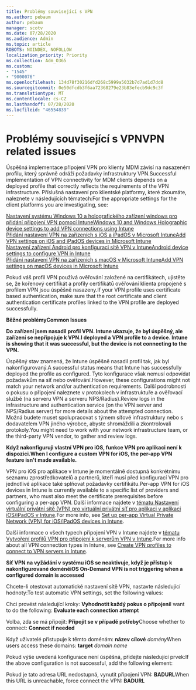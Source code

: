 ```yaml
---
title: Problémy související s VPN
ms.author: pebaum
author: pebaum
manager: scotv
ms.date: 07/28/2020
ms.audience: Admin
ms.topic: article
ROBOTS: NOINDEX, NOFOLLOW
localization_priority: Priority
ms.collection: Adm_O365
ms.custom:
- "1545"
- "9000076"
ms.openlocfilehash: 134d78f30216dfd268c5999a5032b7d7ad1d7dd8
ms.sourcegitcommit: 0e50dfcdb3f6aa72368279e23b83efecb9dc9c3f
ms.translationtype: MT
ms.contentlocale: cs-CZ
ms.lasthandoff: 07/28/2020
ms.locfileid: "46554839"
---
```

# <a name="vpn-related-issues"></a><span data-ttu-id="f099a-102">Problémy související s VPN</span><span class="sxs-lookup"><span data-stu-id="f099a-102">VPN related issues</span></span>

<span data-ttu-id="f099a-103">Úspěšná implementace připojení VPN pro klienty MDM závisí na nasazeném profilu, který správně odráží požadavky infrastruktury VPN.</span><span class="sxs-lookup"><span data-stu-id="f099a-103">Successful implementation of VPN connectivity for MDM clients depends on a deployed profile that correctly reflects the requirements of the VPN infrastructure.</span></span> <span data-ttu-id="f099a-104">Příslušná nastavení pro klientské platformy, které zkoumáte, naleznete v následujících tématech:</span><span class="sxs-lookup"><span data-stu-id="f099a-104">For the appropriate settings for the client platforms you are investigating, see:</span></span> 

[<span data-ttu-id="f099a-105">Nastavení systému Windows 10 a holografického zařízení windows pro přidání připojení VPN pomocí Intune</span><span class="sxs-lookup"><span data-stu-id="f099a-105">Windows 10 and Windows Holographic device settings to add VPN connections using Intune</span></span>](https://docs.microsoft.com/intune/vpn-settings-windows-10)  
[<span data-ttu-id="f099a-106">Přidání nastavení VPN na zařízeních s iOS a iPadOS v Microsoft Intune</span><span class="sxs-lookup"><span data-stu-id="f099a-106">Add VPN settings on iOS and iPadOS devices in Microsoft Intune</span></span>](https://docs.microsoft.com/intune/vpn-settings-ios)  
[<span data-ttu-id="f099a-107">Nastavení zařízení Android pro konfiguraci sítě VPN v Intune</span><span class="sxs-lookup"><span data-stu-id="f099a-107">Android device settings to configure VPN in Intune</span></span>](https://docs.microsoft.com/intune/vpn-settings-android)  
[<span data-ttu-id="f099a-108">Přidání nastavení VPN na zařízeních s macOS v Microsoft Intune</span><span class="sxs-lookup"><span data-stu-id="f099a-108">Add VPN settings on macOS devices in Microsoft Intune</span></span>](https://docs.microsoft.com/mem/intune/configuration/vpn-settings-macos)

<span data-ttu-id="f099a-109">Pokud váš profil VPN používá ověřování založené na certifikátech, ujistěte se, že kořenový certifikát a profily certifikátů ověřování klienta propojené s profilem VPN jsou úspěšně nasazeny.</span><span class="sxs-lookup"><span data-stu-id="f099a-109">If your VPN profile uses certificate based authentication, make sure that the root certificate and client authentication certificate profiles linked to the VPN profile are deployed successfully.</span></span>

<span data-ttu-id="f099a-110">**Běžné problémy**</span><span class="sxs-lookup"><span data-stu-id="f099a-110">**Common Issues**</span></span>

<span data-ttu-id="f099a-111">**Do zařízení jsem nasadil profil VPN. Intune ukazuje, že byl úspěšný, ale zařízení se nepřipojuje k VPN.**</span><span class="sxs-lookup"><span data-stu-id="f099a-111">**I deployed a VPN profile to a device. Intune is showing that it was successful, but the device is not connecting to the VPN.**</span></span>

<span data-ttu-id="f099a-112">Úspěšný stav znamená, že Intune úspěšně nasadil profil tak, jak byl nakonfigurovaný.</span><span class="sxs-lookup"><span data-stu-id="f099a-112">A successful status means that Intune has successfully deployed the profile as configured.</span></span> <span data-ttu-id="f099a-113">Tyto konfigurace však nemusí odpovídat požadavkům na síť nebo ověřování.</span><span class="sxs-lookup"><span data-stu-id="f099a-113">However, these configurations might not match your network and/or authentication requirements.</span></span> <span data-ttu-id="f099a-114">Další podrobnosti o pokusu o připojení naleznete v protokolech v infrastruktuře a ověřovací službě (na serveru VPN a serveru NPS/Radius).</span><span class="sxs-lookup"><span data-stu-id="f099a-114">Review logs in the infrastructure and authentication service (on the VPN server and NPS/Radius server) for more details about the attempted connection.</span></span> <span data-ttu-id="f099a-115">Možná budete muset spolupracovat s týmem síťové infrastruktury nebo s dodavatelem VPN jiného výrobce, abyste shromáždili a zkontrolovali protokoly.</span><span class="sxs-lookup"><span data-stu-id="f099a-115">You might need to work with your network infrastructure team, or the third-party VPN vendor, to gather and review logs.</span></span>

<span data-ttu-id="f099a-116">**Když nakonfiguruji vlastní VPN pro iOS, funkce VPN pro aplikaci není k dispozici.**</span><span class="sxs-lookup"><span data-stu-id="f099a-116">**When I configure a custom VPN for iOS, the per-app VPN feature isn't made available.**</span></span>

<span data-ttu-id="f099a-117">VPN pro iOS pro aplikace v Intune je momentálně dostupná konkrétnímu seznamu zprostředkovatelů a partnerů, kteří musí před konfigurací VPN pro jednotlivé aplikace také splňovat požadavky certifikátu.</span><span class="sxs-lookup"><span data-stu-id="f099a-117">Per-app VPN for iOS devices in Intune is currently available to a specific list of providers and partners, who must also meet the certificate prerequisites before configuring a per-app VPN.</span></span> <span data-ttu-id="f099a-118">Další informace najdete v [tématu Nastavení virtuální privátní sítě (VPN) pro virtuální privátní síť pro aplikaci v aplikaci iOS/iPadOS v Intune](https://docs.microsoft.com/intune/vpn-setting-configure-per-app).</span><span class="sxs-lookup"><span data-stu-id="f099a-118">For more info, see [Set up per-app Virtual Private Network (VPN) for iOS/iPadOS devices in Intune](https://docs.microsoft.com/intune/vpn-setting-configure-per-app).</span></span> 

<span data-ttu-id="f099a-119">Další informace o všech typech připojení VPN v Intune najdete v [tématu Vytvoření profilů VPN pro připojení k serverům VPN v Intune](https://docs.microsoft.com/intune/vpn-settings-configure).</span><span class="sxs-lookup"><span data-stu-id="f099a-119">For more info about all VPN connection types in Intune, see [Create VPN profiles to connect to VPN servers in Intune](https://docs.microsoft.com/intune/vpn-settings-configure).</span></span>  

<span data-ttu-id="f099a-120">**Síť VPN na vyžádání v systému iOS se neaktivuje, když je přístup k nakonfigurované doméně**</span><span class="sxs-lookup"><span data-stu-id="f099a-120">**iOS On-Demand VPN is not triggering when a configured domain is accessed**</span></span>

<span data-ttu-id="f099a-121">Chcete-li otestovat automatické nastavení sítě VPN, nastavte následující hodnoty:</span><span class="sxs-lookup"><span data-stu-id="f099a-121">To test automatic VPN settings, set the following values:</span></span>

<span data-ttu-id="f099a-122">Chci provést následující kroky: **Vyhodnotit každý pokus o připojení**</span><span class="sxs-lookup"><span data-stu-id="f099a-122">I want to do the following: **Evaluate each connection attempt**</span></span> 

<span data-ttu-id="f099a-123">Volba, zda se má připojit: **Připojit se v případě potřeby**</span><span class="sxs-lookup"><span data-stu-id="f099a-123">Choose whether to connect: **Connect if needed**</span></span>

<span data-ttu-id="f099a-124">Když uživatelé přistupuje k těmto doménám: **název cílové** *domény*</span><span class="sxs-lookup"><span data-stu-id="f099a-124">When users access these domains: **target** *domain name*</span></span>

<span data-ttu-id="f099a-125">Pokud výše uvedená konfigurace není úspěšná, přidejte následující prvek:</span><span class="sxs-lookup"><span data-stu-id="f099a-125">If the above configuration is not successful, add the following element:</span></span>

<span data-ttu-id="f099a-126">Pokud je tato adresa URL nedostupná, vynutit připojení VPN: **BADURL**</span><span class="sxs-lookup"><span data-stu-id="f099a-126">When this URL is unreachable, force connect the VPN: **BADURL**</span></span>